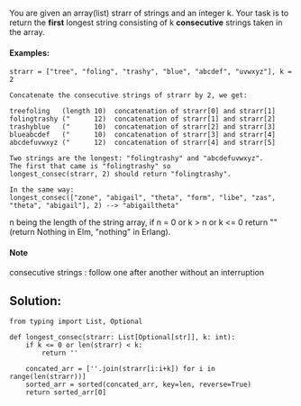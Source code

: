 You are given an array(list) strarr of strings and an integer k. Your task is to return the **first** longest string consisting of k **consecutive** strings taken in the array.

#### Examples:

```
strarr = ["tree", "foling", "trashy", "blue", "abcdef", "uvwxyz"], k = 2

Concatenate the consecutive strings of strarr by 2, we get:

treefoling   (length 10)  concatenation of strarr[0] and strarr[1]
folingtrashy ("      12)  concatenation of strarr[1] and strarr[2]
trashyblue   ("      10)  concatenation of strarr[2] and strarr[3]
blueabcdef   ("      10)  concatenation of strarr[3] and strarr[4]
abcdefuvwxyz ("      12)  concatenation of strarr[4] and strarr[5]

Two strings are the longest: "folingtrashy" and "abcdefuvwxyz".
The first that came is "folingtrashy" so 
longest_consec(strarr, 2) should return "folingtrashy".

In the same way:
longest_consec(["zone", "abigail", "theta", "form", "libe", "zas", "theta", "abigail"], 2) --> "abigailtheta"
```

n being the length of the string array, if n = 0 or k > n or k <= 0 return "" (return Nothing in Elm, "nothing" in Erlang).

#### Note

consecutive strings : follow one after another without an interruption

## Solution:

```
from typing import List, Optional

def longest_consec(strarr: List[Optional[str]], k: int):
    if k <= 0 or len(strarr) < k:
        return ''
    
    concated_arr = [''.join(strarr[i:i+k]) for i in range(len(strarr))]
    sorted_arr = sorted(concated_arr, key=len, reverse=True)
    return sorted_arr[0]
```